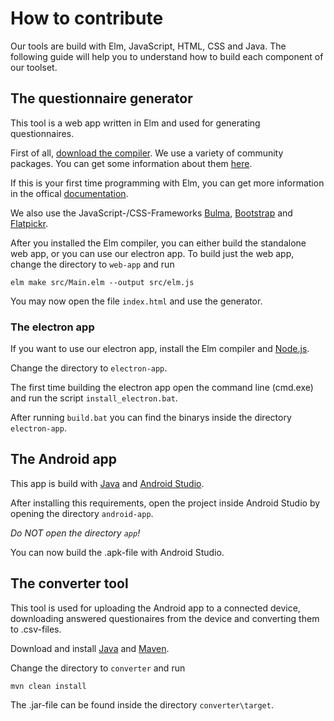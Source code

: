 # How to contribute

Our tools are build with Elm, JavaScript, HTML, CSS and Java. The following guide will help you to understand how to build each component of our toolset.

## The questionnaire generator 

This tool is a web app written in Elm and used for generating questionnaires. 

First of all, [download the compiler](https://guide.elm-lang.org/install.html).
We use a variety of community packages. You can get some information about them [here](https://package.elm-lang.org/). 

If this is your first time programming with Elm, you can get more information in the offical [documentation](https://guide.elm-lang.org/).

We also use the JavaScript-/CSS-Frameworks [Bulma](https://bulma.io), [Bootstrap](https://getbootstrap.com/docs/4.3/getting-started/introduction/) and [Flatpickr](https://flatpickr.js.org/).

After you installed the Elm compiler, you can either build the standalone web app, or you can use our electron app. 
To build just the web app, change the directory to `web-app` and run 
```
elm make src/Main.elm --output src/elm.js
```

You may now open the file `index.html` and use the generator.

### The electron app

If you want to use our electron app, install the Elm compiler and [Node.js](https://nodejs.org/en/download/). 

Change the directory to `electron-app`. 

The first time building the electron app open the command line (cmd.exe) and run the script `install_electron.bat`.

After running `build.bat` you can find the binarys inside the directory `electron-app`.

## The Android app

This app is build with [Java](https://www.oracle.com/technetwork/java/javase/downloads/jdk11-downloads-5066655.html) and [Android Studio](https://developer.android.com/studio).

After installing this requirements, open the project inside Android Studio by opening the directory `android-app`. 

*Do NOT open the directory `app`!*

You can now build the .apk-file with Android Studio.

## The converter tool

This tool is used for uploading the Android app to a connected device, downloading answered questionaires from the device and converting them to .csv-files.

Download and install [Java](https://www.oracle.com/technetwork/java/javase/downloads/jdk11-downloads-5066655.html) and [Maven](https://maven.apache.org/).

Change the directory to `converter` and run 
```
mvn clean install
```

The .jar-file can be found inside the directory `converter\target`.